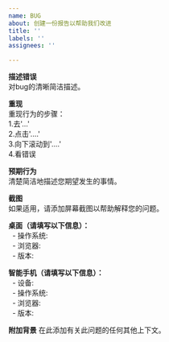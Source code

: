 ```yaml
---
name: BUG
about: 创建一份报告以帮助我们改进
title: ''
labels: ''
assignees: ''

---
```


**描述错误**  
对bug的清晰简洁描述。  

**重现**  
重现行为的步骤：  
1.去'...'  
2.点击'....'  
3.向下滚动到'....'  
4.看错误  

**预期行为**  
清楚简洁地描述您期望发生的事情。  

**截图**  
如果适用，请添加屏幕截图以帮助解释您的问题。  

**桌面（请填写以下信息）：**    
   - 操作系统:  
   - 浏览器:   
   - 版本:    
  
**智能手机（请填写以下信息）：**  
   - 设备:  
   - 操作系统:  
   - 浏览器:  
   - 版本:  

**附加背景**
在此添加有关此问题的任何其他上下文。
